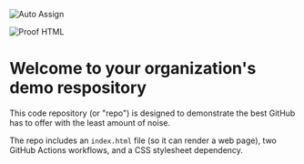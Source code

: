 ![Auto Assign](https://github.com/Yujian-Advanced-Library/demo-repository/actions/workflows/auto-assign.yml/badge.svg)

![Proof HTML](https://github.com/Yujian-Advanced-Library/demo-repository/actions/workflows/proof-html.yml/badge.svg)

# Welcome to your organization's demo respository
This code repository (or "repo") is designed to demonstrate the best GitHub has to offer with the least amount of noise.

The repo includes an `index.html` file (so it can render a web page), two GitHub Actions workflows, and a CSS stylesheet dependency.
